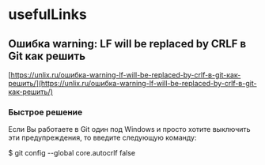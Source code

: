 # usefulLinks

## Ошибка warning: LF will be replaced by CRLF в Git как решить

[https://unlix.ru/ошибка-warning-lf-will-be-replaced-by-crlf-в-git-как-решить/](https://unlix.ru/ошибка-warning-lf-will-be-replaced-by-crlf-в-git-как-решить/)

### Быстрое решение

Если Вы работаете в Git один под Windows и просто хотите выключить эти предупреждения, то введите следующую команду:

$ git config --global core.autocrlf false
